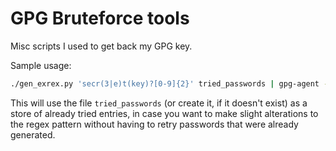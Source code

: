GPG Bruteforce tools
==============

Misc scripts I used to get back my GPG key. 

Sample usage: 

```bash
./gen_exrex.py 'secr(3|e)t(key)?[0-9]{2}' tried_passwords | gpg-agent --allow-loopback-pinentry --daemon ./bf.sh 58CE3C92
```

This will use the file ```tried_passwords``` (or create it, if it doesn't exist) as a store of already tried entries, in case you want to make slight alterations to the regex pattern without having to retry passwords that were already generated.

